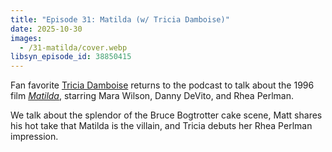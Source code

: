 ```yaml
---
title: "Episode 31: Matilda (w/ Tricia Damboise)"
date: 2025-10-30
images:
  - /31-matilda/cover.webp
libsyn_episode_id: 38850415
---
```


Fan favorite [Tricia Damboise](https://instagram.com/keylimepie4) returns to the podcast to talk about the 1996 film [_Matilda_](https://www.imdb.com/title/tt0117008/), starring Mara Wilson, Danny DeVito, and Rhea Perlman.

<!--more-->

We talk about the splendor of the Bruce Bogtrotter cake scene, Matt shares his hot take that Matilda is the villain, and Tricia debuts her Rhea Perlman impression.
